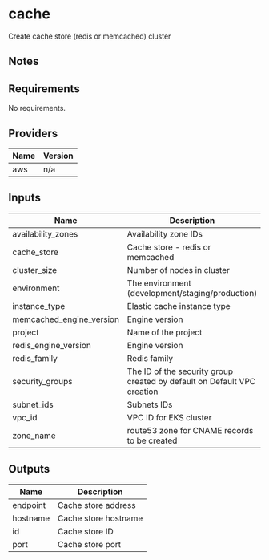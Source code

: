 # cache

Create cache store (redis or memcached) cluster

## Notes

<!-- BEGINNING OF PRE-COMMIT-TERRAFORM DOCS HOOK -->
## Requirements

No requirements.

## Providers

| Name | Version |
|------|---------|
| aws | n/a |

## Inputs

| Name | Description | Type | Default | Required |
|------|-------------|------|---------|:--------:|
| availability\_zones | Availability zone IDs | `list(string)` | `[]` | no |
| cache\_store | Cache store - redis or memcached | `string` | `"memcached"` | no |
| cluster\_size | Number of nodes in cluster | `number` | `1` | no |
| environment | The environment (development/staging/production) | `any` | n/a | yes |
| instance\_type | Elastic cache instance type | `string` | `"cache.t2.micro"` | no |
| memcached\_engine\_version | Engine version | `string` | `"1.5.16"` | no |
| project | Name of the project | `any` | n/a | yes |
| redis\_engine\_version | Engine version | `string` | `"5.0.6"` | no |
| redis\_family | Redis family | `string` | `"redis5.0"` | no |
| security\_groups | The ID of the security group created by default on Default VPC creation | `list(string)` | n/a | yes |
| subnet\_ids | Subnets IDs | `list(string)` | n/a | yes |
| vpc\_id | VPC ID for EKS cluster | `any` | n/a | yes |
| zone\_name | route53 zone for CNAME records to be created | `string` | n/a | yes |

## Outputs

| Name | Description |
|------|-------------|
| endpoint | Cache store address |
| hostname | Cache store hostname |
| id | Cache store ID |
| port | Cache store port |

<!-- END OF PRE-COMMIT-TERRAFORM DOCS HOOK -->
